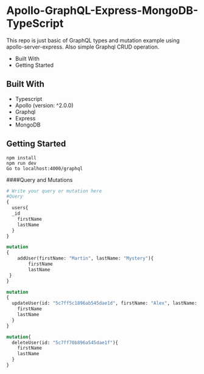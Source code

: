 # Apollo-GraphQL-Express-MongoDB-TypeScript

This repo is just basic of GraphQL types and mutation example using apollo-server-express. Also simple Graphql CRUD operation.

- Built With
- Getting Started

## Built With

- Typescript
- Apollo (version: ^2.0.0)
- Graphql
- Express
- MongoDB

## Getting Started

```
npm install
npm run dev
Go to localhost:4000/graphql
```

####Query and Mutations

```Graphql
# Write your query or mutation here
#Query
{
  users{
  _id
    firstName
    lastName
  }
}

mutation
{
	addUser(firstName: "Martin", lastName: "Mystery"){
		firstName
		lastName
 }
}

mutation
{
  updateUser(id: "5c7ff5c1896ab545dae1d", firstName: "Alex", lastName: "Mystery"){
    firstName
    lastName
  }
}

mutation{
  deleteUser(id: "5c7ff70b896a545dae1f"){
    firstName
    lastName
  }
}
```
